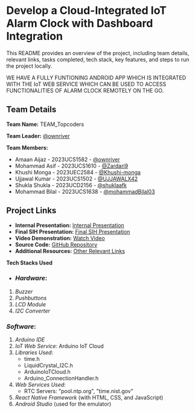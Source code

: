 # Develop a Cloud-Integrated IoT Alarm Clock with Dashboard Integration

This README provides an overview of the project, including team details, relevant links, tasks completed, tech stack, key features, and steps to run the project locally.

WE HAVE A FULLY FUNTIONING ANDROID APP WHICH IS INTEGRATED WITH THE IoT WEB SERVICE WHICH CAN BE USED TO ACCESS FUNCTIONALITIES OF ALARM CLOCK REMOTELY ON THE GO.

## Team Details

**Team Name:** TEAM_Topcoders

**Team Leader:** [@ownriver](https://github.com/ownriver)

**Team Members:**

- Amaan Aijaz - 2023UCS1582 - [@ownriver](https://github.com/ownriver)
- Mohammad Asif - 2023UCS1610 - [@Zardari9](https://github.com/Zardari9)
- Khushi Monga - 2023UEC2584 - [@Khushi-monga](https://github.com/Khushi-monga)
- Ujjawal Kumar - 2023UCS1502 - [@UJJAWALX42](https://github.com/UJJAWALX42)
- Shukla Shukla - 2023UCD2156 - [@shuklaafk](https://github.com/shuklaafk)
- Mohammad Bilal - 2023UCS1638 - [@mohammadBilal03](https://github.com/mohammadBilal03)

## Project Links

- **Internal Presentation:** [Internal Presentation](https://github.com/ownriver/Team_Topcoders/blob/main/files/INTERNAL_PPT_Topcoders.pdf)
- **Final SIH Presentation:** [Final SIH Presentation](https://github.com/ownriver/Team_Topcoders/blob/main/files/SIH_PPT_Topcoders.pdf)
- **Video Demonstration:** [Watch Video](https://www.youtube.com/watch?v=sGwE_axStU8)
- **Source Code:** [GitHub Repository](https://github.com/mohammadBilal03/Clock_App)
- **Additional Resources:** [Other Relevant Links](https://github.com/ownriver/Team_Topcoders/tree/main/codes/Clock%20App)

**Tech Stacks Used**
- ### *Hardware*:
1. *Buzzer*
2. *Pushbuttons*
3. *LCD Module*
4. *I2C Converter*

### *Software*:
1. *Arduino IDE*
2. *IoT Web Service*: Arduino IoT Cloud
3. *Libraries Used*:
   - time.h
   - LiquidCrystal_I2C.h
   - ArduinoIoTCloud.h
   - Arduino_ConnectionHandler.h
4. *Web Services Used*:
   - RTC Servers: "pool.ntp.org", "time.nist.gov"
5. *React Native Framework* (with HTML, CSS, and JavaScript)
6. *Android Studio* (used for the emulator)

